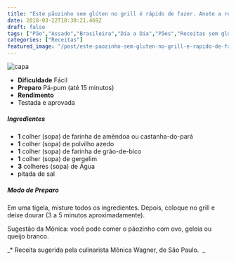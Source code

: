 ```yaml
---
title: "Este pãozinho sem glúten no grill é rápido de fazer. Anote a receita!"
date: 2018-03-22T18:30:21.469Z
draft: false
tags: ["Pão","Assado","Brasileira","Dia a Dia","Pães","Receitas sem glúten"]
categories: ["Receitas"]
featured_image: "/post/este-paozinho-sem-gluten-no-grill-e-rapido-de-fazer-anote-a-receita.62faaf3f.jpg"
---
```


![capa](/post/este-paozinho-sem-gluten-no-grill-e-rapido-de-fazer-anote-a-receita.62faaf3f.jpg)

*   **Dificuldade** Fácil
*   **Preparo** Pá-pum (até 15 minutos)
*   **Rendimento**
*   Testada e aprovada
    

##### Ingredientes

*   **1** colher (sopa) de farinha de amêndoa ou castanha-do-pará
*   **1** colher (sopa) de polvilho azedo
*   **1** colher (sopa) de farinha de grão-de-bico
*   **1** colher (sopa) de gergelim
*   **3** colheres (sopa) de Água
*   pitada de sal

##### Modo de Preparo

Em uma tigela, misture todos os ingredientes. Depois, coloque no grill e deixe dourar (3 a 5 minutos aproximadamente).

Sugestão da Mônica: você pode comer o pãozinho com ovo, geleia ou queijo branco.

_* Receita sugerida pela culinarista Mônica Wagner, de São Paulo.  _
